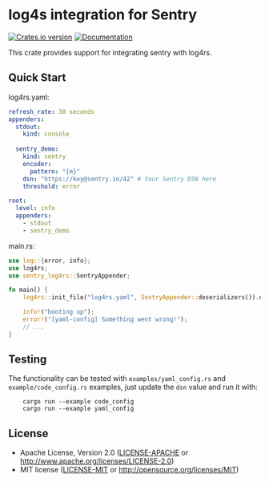 # log4s integration for Sentry

[![Crates.io version](https://img.shields.io/crates/v/sentry-log4rs.svg)](https://crates.io/crates/sentry-log4rs) [![Documentation](https://docs.rs/sentry-log4rs/badge.svg)](https://docs.rs/sentry-log4rs/)

This crate provides support for integrating sentry with log4rs.

## Quick Start

log4rs.yaml:
```yaml
refresh_rate: 30 seconds
appenders:
  stdout:
    kind: console
  
  sentry_demo:
    kind: sentry
    encoder:
      pattern: "{m}"
    dsn: "https://key@sentry.io/42" # Your Sentry DSN here
    threshold: error

root:
  level: info
  appenders:
    - stdout
    - sentry_demo
```

main.rs:
```rust
use log::{error, info};
use log4rs;
use sentry_log4rs::SentryAppender;

fn main() {
    log4rs::init_file("log4rs.yaml", SentryAppender::deserializers()).unwrap();

    info!("booting up");
    error!("[yaml-config] Something went wrong!");
	// ...
}
```

## Testing

The functionality can be tested with  `examples/yaml_config.rs` and `example/code_config.rs` examples, just update the `dsn` value and run it with:

```shell script
    cargo run --example code_config
    cargo run --example yaml_config
```
## License

 * Apache License, Version 2.0 ([LICENSE-APACHE](LICENSE-APACHE) or http://www.apache.org/licenses/LICENSE-2.0)
 * MIT license ([LICENSE-MIT](LICENSE-MIT) or http://opensource.org/licenses/MIT)

